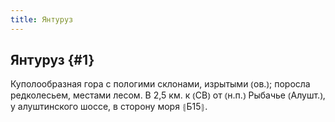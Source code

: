 ```yaml
---
title: Янтуруз
---
```

## Янтуруз {#1}

Куполообразная гора с пологими склонами, изрытыми ⦅ов.⦆; поросла редколесьем, местами лесом. В 2,5 км. к ⦅СВ⦆ от ⦅н.п.⦆ Рыбачье ⦅Алушт.⦆, у алуштинского шоссе, в сторону моря ⦃Б15⦄.
